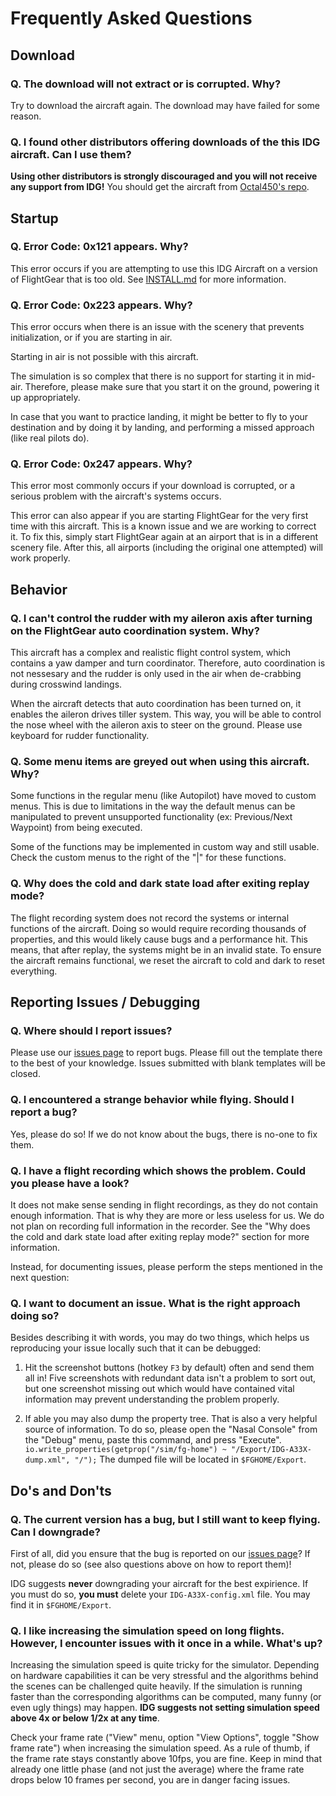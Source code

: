 # Frequently Asked Questions

## Download

### Q. The download will not extract or is corrupted. Why?

Try to download the aircraft again. The download may have failed for some reason.

### Q. I found other distributors offering downloads of the this IDG aircraft. Can I use them?

**Using other distributors is strongly discouraged and you will not receive any support from IDG!** You should get the aircraft from [Octal450's repo](https://github.com/Octal450/IDG-A33X.git).

## Startup

### Q. Error Code: 0x121 appears. Why?

This error occurs if you are attempting to use this IDG Aircraft on a version of FlightGear that is too old. See [INSTALL.md](https://github.com/Octal450/IDG-A33X/blob/master/INSTALL.md) for more information.

### Q. Error Code: 0x223 appears. Why?

This error occurs when there is an issue with the scenery that prevents initialization, or if you are starting in air.

Starting in air is not possible with this aircraft.

The simulation is so complex that there is no support for starting it in mid-air. Therefore, please make sure that you start it on the ground, powering it up appropriately.

In case that you want to practice landing, it might be better to fly to your destination and by doing it by landing, and performing a missed approach (like real pilots do).

### Q. Error Code: 0x247 appears. Why?

This error most commonly occurs if your download is corrupted, or a serious problem with the aircraft's systems occurs.

This error can also appear if you are starting FlightGear for the very first time with this aircraft. This is a known issue and we are working to correct it. To fix this, simply start FlightGear again at an airport that is in a different scenery file. After this, all airports (including the original one attempted) will work properly.

## Behavior

### Q. I can't control the rudder with my aileron axis after turning on the FlightGear auto coordination system. Why?

This aircraft has a complex and realistic flight control system, which contains a yaw damper and turn coordinator. Therefore, auto coordination is not nessesary and the rudder is only used in the air when de-crabbing during crosswind landings.

When the aircraft detects that auto coordination has been turned on, it enables the aileron drives tiller system. This way, you will be able to control the nose wheel with the aileron axis to steer on the ground. Please use keyboard for rudder functionality.

### Q. Some menu items are greyed out when using this aircraft. Why?

Some functions in the regular menu (like Autopilot) have moved to custom menus. This is due to limitations in the way the default menus can be manipulated to prevent unsupported functionality (ex: Previous/Next Waypoint) from being executed.

Some of the functions may be implemented in custom way and still usable. Check the custom menus to the right of the "|" for these functions.

### Q. Why does the cold and dark state load after exiting replay mode?

The flight recording system does not record the systems or internal functions of the aircraft. Doing so would require recording thousands of properties, and this would likely cause bugs and a performance hit. This means, that after replay, the systems might be in an invalid state. To ensure the aircraft remains functional, we reset the aircraft to cold and dark to reset everything.

## Reporting Issues / Debugging

### Q. Where should I report issues?

Please use our [issues page](https://github.com/Octal450/IDG-A33X/issues/new) to report bugs. Please fill out the template there to the best of your knowledge. Issues submitted with blank templates will be closed.

### Q. I encountered a strange behavior while flying. Should I report a bug?

Yes, please do so! If we do not know about the bugs, there is no-one to fix them. 

### Q. I have a flight recording which shows the problem. Could you please have a look?

It does not make sense sending in flight recordings, as they do not contain enough information. That is why they are more or less useless for us. We do not plan on recording full information in the recorder. See the "Why does the cold and dark state load after exiting replay mode?" section for more information.

Instead, for documenting issues, please perform the steps mentioned in the next question:

### Q. I want to document an issue. What is the right approach doing so?

Besides describing it with words, you may do two things, which helps us reproducing your issue locally such that it can be debugged:

1. Hit the screenshot buttons (hotkey `F3` by default) often and send them all in! Five screenshots with redundant data isn't a problem to sort out, but one screenshot missing out which would have contained vital information may prevent understanding the problem properly.

2. If able you may also dump the property tree. That is also a very helpful source of information. To do so, please open the "Nasal Console" from the "Debug" menu, paste this command, and press "Execute". `io.write_properties(getprop("/sim/fg-home") ~ "/Export/IDG-A33X-dump.xml", "/");` The dumped file will be located in `$FGHOME/Export`.

## Do's and Don'ts

### Q. The current version has a bug, but I still want to keep flying. Can I downgrade?

First of all, did you ensure that the bug is reported on our [issues page](https://github.com/Octal450/IDG-A33X/issues/new)? If not, please do so (see also questions above on how to report them)!

IDG suggests **never** downgrading your aircraft for the best expirience. If you must do so, **you must** delete your `IDG-A33X-config.xml` file. You may find it in `$FGHOME/Export`.

### Q. I like increasing the simulation speed on long flights. However, I encounter issues with it once in a while. What's up?

Increasing the simulation speed is quite tricky for the simulator. Depending on hardware capabilities it can be very stressful and the algorithms behind the scenes can be challenged quite heavily. If the simulation is running faster than the corresponding algorithms can be computed, many funny (or even ugly things) may happen. **IDG suggests not setting simulation speed above 4x or below 1/2x at any time**.

Check your frame rate ("View" menu, option "View Options", toggle "Show frame rate") when increasing the simulation speed. As a rule of thumb, if the frame rate stays constantly above 10fps, you are fine. Keep in mind that already one little phase (and not just the average) where the frame rate drops below 10 frames per second, you are in danger facing issues.
